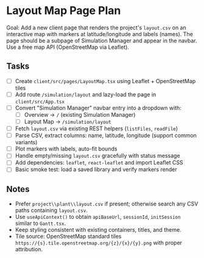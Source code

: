 # Layout Map Page Plan

Goal: Add a new client page that renders the project's `layout.csv` on an interactive map with markers at latitude/longitude and labels (names). The page should be a subpage of Simulation Manager and appear in the navbar. Use a free map API (OpenStreetMap via Leaflet).

## Tasks

- [ ] Create `client/src/pages/LayoutMap.tsx` using Leaflet + OpenStreetMap tiles
- [ ] Add route `/simulation/layout` and lazy-load the page in `client/src/App.tsx`
- [ ] Convert "Simulation Manager" navbar entry into a dropdown with:
  - [ ] Overview → `/` (existing Simulation Manager)
  - [ ] Layout Map → `/simulation/layout`
- [ ] Fetch `layout.csv` via existing REST helpers (`listFiles`, `readFile`)
- [ ] Parse CSV, extract columns: name, latitude, longitude (support common variants)
- [ ] Plot markers with labels, auto-fit bounds
- [ ] Handle empty/missing `layout.csv` gracefully with status message
- [ ] Add dependencies: `leaflet`, `react-leaflet` and import Leaflet CSS
- [ ] Basic smoke test: load a saved library and verify markers render

## Notes

- Prefer `project\\plant\\layout.csv` if present; otherwise search any CSV paths containing `layout.csv`.
- Use `useApiContext()` to obtain `apiBaseUrl`, `sessionId`, `initSession` similar to `Gantt.tsx`.
- Keep styling consistent with existing containers, titles, and theme.
- Tile source: OpenStreetMap standard tiles `https://{s}.tile.openstreetmap.org/{z}/{x}/{y}.png` with proper attribution.

